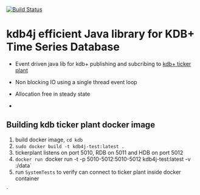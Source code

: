 [![Build Status](https://travis-ci.org/isaiah-perumalla/kdb4j.svg?branch=main)](https://travis-ci.org/isaiah-perumalla/kdb4j)
# kdb4j efficient Java library for KDB+ Time Series Database
* Event driven java lib for kdb+ publishing and subcribing to [kdb+ ticker plant](http://code.kx.com/q/) 
* Non blocking IO using a single thread event loop
* Allocation free in steady state


* 
## Building kdb ticker plant docker image
1. build docker image, `cd kdb` 
2. `sudo docker build -t kdb4j-test:latest .`
3. tickerplant listens on port 5010, RDB on 5011 and HDB on port 5012
4. `docker run `docker run -t -p 5010-5012:5010-5012 kdb4j-test:latest -v <dir-to-store-hdb>:/data`
5. run `SystemTests` to verify can connect to ticker plant inside docker container

`
